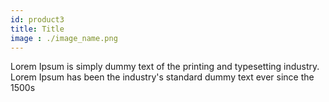 ```yaml
---
id: product3
title: Title
image : ./image_name.png
---
```

Lorem Ipsum is simply dummy text of the printing and typesetting industry. Lorem Ipsum has been the industry's standard dummy text ever since the 1500s